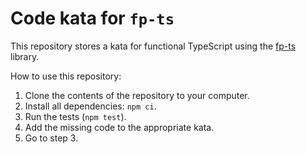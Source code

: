 # Code kata for `fp-ts`

This repository stores a kata for functional TypeScript using the [fp-ts](https://github.com/gcanti/fp-ts) library.

How to use this repository:

1. Clone the contents of the repository to your computer.
2. Install all dependencies: `npm ci`.
3. Run the tests (`npm test`).
4. Add the missing code to the appropriate kata.
5. Go to step 3.
